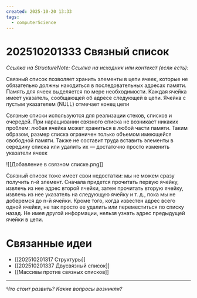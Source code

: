 ```yaml
---
created: 2025-10-20 13:33
tags:
  - computerScience
---
```

# 202510201333 Связный список

*Ссылка на StructureNote:*
*Ссылка на исходник или контекст (если есть):* 

Связный список позволяет хранить элементы в цепи ячеек, которые не обязательно должны находиться в последовательных адресах памяти. Память для ячеек выделяется по мере необходимости. Каждая ячейка имеет указатель, сообщающей об адресе следующей в цепи. Ячейка с пустым указателем (NULL) отмечает конец цепи

Связные списки используются для реализации стеков, списков и очередей. При наращивании связного списка не возникает никаких проблем: любая ячейка может храниться в любой части памяти. Таким образом, размер списка ограничен только объемом имеющейся свободной памяти. Также не составит труда вставить элементы в середину списка или удалить их — достаточно просто изменить указатели ячеек

![[Добавление в связном списке.png]]

Связный список тоже имеет свои недостатки: мы не можем сразу получить n-й элемент. Сначала придется прочитать первую ячейку, извлечь из нее адрес второй ячейки, затем прочитать вторую ячейку, извлечь из нее указатель на следующую ячейку и т. д., пока мы не доберемся до n-й ячейки. Кроме того, когда известен адрес всего одной ячейки, не так просто ее удалить или переместиться по списку назад. Не имея другой информации, нельзя узнать адрес предыдущей ячейки в цепи.

# Связанные идеи

- [[202510201317 Структуры]] 
- [[202510201337 Двусвязный список]] 
- [[Массивы против связных списков]]
---

*Что стоит развить? Какие вопросы возникли?*
